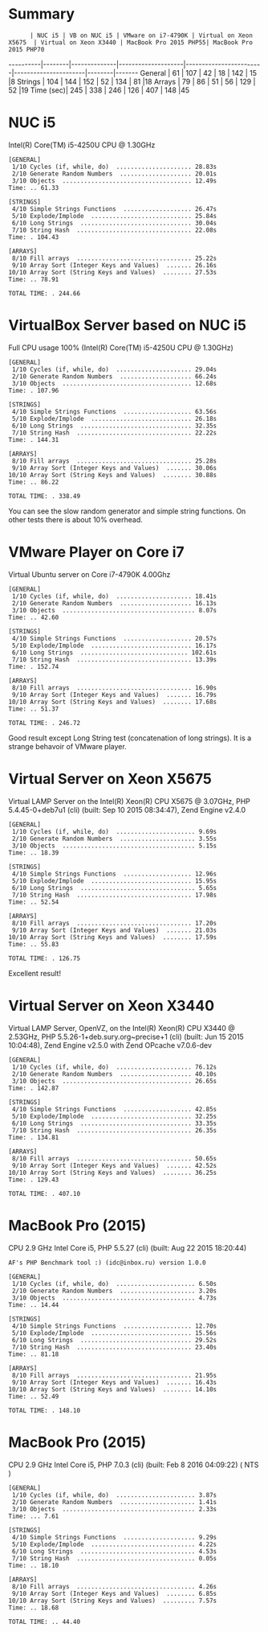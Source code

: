 # Summary

          | NUC i5 | VB on NUC i5 | VMware on i7-4790K | Virtual on Xeon X5675  | Virtual on Xeon X3440 | MacBook Pro 2015 PHP55| MacBook Pro 2015 PHP70
----------|--------|--------------|--------------------|------------------------|----------------------|--------|-------
General   | 61     | 107          | 42                 | 18                     | 142                  | 15     |8
Strings   | 104    | 144          | 152                | 52                     | 134                  | 81     |18
Arrays    | 79     | 86           | 51                 | 56                     | 129                  | 52     |19
Time (sec)| 245    | 338          | 246                | 126                    | 407                  | 148    |45

# NUC i5
Intel(R) Core(TM) i5-4250U CPU @ 1.30GHz
````
[GENERAL]
 1/10 Cycles (if, while, do)  ..................... 28.83s
 2/10 Generate Random Numbers  .................... 20.01s
 3/10 Objects  .................................... 12.49s
Time: .. 61.33

[STRINGS]
 4/10 Simple Strings Functions  ................... 26.47s
 5/10 Explode/Implode  ............................ 25.84s
 6/10 Long Strings  ............................... 30.04s
 7/10 String Hash  ................................ 22.08s
Time: . 104.43

[ARRAYS]
 8/10 Fill arrays  ................................ 25.22s
 9/10 Array Sort (Integer Keys and Values)  ....... 26.16s
10/10 Array Sort (String Keys and Values)  ........ 27.53s
Time: .. 78.91

TOTAL TIME: . 244.66
````

# VirtualBox Server based on NUC i5
Full CPU usage 100% (Intel(R) Core(TM) i5-4250U CPU @ 1.30GHz)
````
[GENERAL]
 1/10 Cycles (if, while, do)  ..................... 29.04s
 2/10 Generate Random Numbers  .................... 66.24s
 3/10 Objects  .................................... 12.68s
Time: . 107.96

[STRINGS]
 4/10 Simple Strings Functions  ................... 63.56s
 5/10 Explode/Implode  ............................ 26.18s
 6/10 Long Strings  ............................... 32.35s
 7/10 String Hash  ................................ 22.22s
Time: . 144.31

[ARRAYS]
 8/10 Fill arrays  ................................ 25.28s
 9/10 Array Sort (Integer Keys and Values)  ....... 30.06s
10/10 Array Sort (String Keys and Values)  ........ 30.88s
Time: .. 86.22

TOTAL TIME: . 338.49
````

You can see the slow random generator and simple string functions. On other tests there is about 10% overhead.

# VMware Player on Core i7
Virtual Ubuntu server on Core i7-4790K 4.00Ghz
````
[GENERAL]
 1/10 Cycles (if, while, do)  ..................... 18.41s
 2/10 Generate Random Numbers  .................... 16.13s
 3/10 Objects  ..................................... 8.07s
Time: .. 42.60

[STRINGS]
 4/10 Simple Strings Functions  ................... 20.57s
 5/10 Explode/Implode  ............................ 16.17s
 6/10 Long Strings  .............................. 102.61s
 7/10 String Hash  ................................ 13.39s
Time: . 152.74

[ARRAYS]
 8/10 Fill arrays  ................................ 16.90s
 9/10 Array Sort (Integer Keys and Values)  ....... 16.79s
10/10 Array Sort (String Keys and Values)  ........ 17.68s
Time: .. 51.37

TOTAL TIME: . 246.72
````

Good result except Long String test (concatenation of long strings). It is a strange behavoir of VMware player.

# Virtual Server on Xeon X5675
Virtual LAMP Server on the Intel(R) Xeon(R) CPU X5675  @ 3.07GHz,
PHP 5.4.45-0+deb7u1 (cli) (built: Sep 10 2015 08:34:47),
Zend Engine v2.4.0
````
[GENERAL]
 1/10 Cycles (if, while, do)  ...................... 9.69s
 2/10 Generate Random Numbers  ..................... 3.55s
 3/10 Objects  ..................................... 5.15s
Time: .. 18.39

[STRINGS]
 4/10 Simple Strings Functions  ................... 12.96s
 5/10 Explode/Implode  ............................ 15.95s
 6/10 Long Strings  ................................ 5.65s
 7/10 String Hash  ................................ 17.98s
Time: .. 52.54

[ARRAYS]
 8/10 Fill arrays  ................................ 17.20s
 9/10 Array Sort (Integer Keys and Values)  ....... 21.03s
10/10 Array Sort (String Keys and Values)  ........ 17.59s
Time: .. 55.83

TOTAL TIME: . 126.75
````
Excellent result!

# Virtual Server on Xeon X3440
Virtual LAMP Server, OpenVZ, on the Intel(R) Xeon(R) CPU X3440  @ 2.53GHz, 
PHP 5.5.26-1+deb.sury.org~precise+1 (cli) (built: Jun 15 2015 10:04:48), 
Zend Engine v2.5.0 with Zend OPcache v7.0.6-dev
````
[GENERAL]
 1/10 Cycles (if, while, do)  ..................... 76.12s
 2/10 Generate Random Numbers  .................... 40.10s
 3/10 Objects  .................................... 26.65s
Time: . 142.87

[STRINGS]
 4/10 Simple Strings Functions  ................... 42.85s
 5/10 Explode/Implode  ............................ 32.25s
 6/10 Long Strings  ............................... 33.35s
 7/10 String Hash  ................................ 26.35s
Time: . 134.81

[ARRAYS]
 8/10 Fill arrays  ................................ 50.65s
 9/10 Array Sort (Integer Keys and Values)  ....... 42.52s
10/10 Array Sort (String Keys and Values)  ........ 36.25s
Time: . 129.43

TOTAL TIME: . 407.10
````

# MacBook Pro (2015)
CPU 2.9 GHz Intel Core i5, 
PHP 5.5.27 (cli) (built: Aug 22 2015 18:20:44) 
````
AF's PHP Benchmark tool :) (idc@inbox.ru) version 1.0.0

[GENERAL]
 1/10 Cycles (if, while, do)  ...................... 6.50s
 2/10 Generate Random Numbers  ..................... 3.20s
 3/10 Objects  ..................................... 4.73s
Time: .. 14.44

[STRINGS]
 4/10 Simple Strings Functions  ................... 12.70s
 5/10 Explode/Implode  ............................ 15.56s
 6/10 Long Strings  ............................... 29.52s
 7/10 String Hash  ................................ 23.40s
Time: .. 81.18

[ARRAYS]
 8/10 Fill arrays  ................................ 21.95s
 9/10 Array Sort (Integer Keys and Values)  ....... 16.43s
10/10 Array Sort (String Keys and Values)  ........ 14.10s
Time: .. 52.49

TOTAL TIME: . 148.10
````

# MacBook Pro (2015)
CPU 2.9 GHz Intel Core i5, 
PHP 7.0.3 (cli) (built: Feb  8 2016 04:09:22) ( NTS )
````
[GENERAL]
 1/10 Cycles (if, while, do)  ...................... 3.87s
 2/10 Generate Random Numbers  ..................... 1.41s
 3/10 Objects  ..................................... 2.33s
Time: ... 7.61

[STRINGS]
 4/10 Simple Strings Functions  .................... 9.29s
 5/10 Explode/Implode  ............................. 4.22s
 6/10 Long Strings  ................................ 4.53s
 7/10 String Hash  ................................. 0.05s
Time: .. 18.10

[ARRAYS]
 8/10 Fill arrays  ................................. 4.26s
 9/10 Array Sort (Integer Keys and Values)  ........ 6.85s
10/10 Array Sort (String Keys and Values)  ......... 7.57s
Time: .. 18.68

TOTAL TIME: .. 44.40
````
